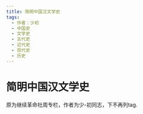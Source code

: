 ```yaml
---
title: 简明中国汉文学史
tags:
  - 作者：少初
  - 中国史
  - 文学史
  - 古代史
  - 近代史
  - 现代史
  - 历史
---
```


# 简明中国汉文学史

原为继续革命社周专栏，作者为少-初同志，下不再列tag.